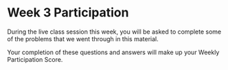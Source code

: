 # Week 3 Participation

During the live class session this week, you will be asked to complete some of
the problems that we went through in this material.

Your completion of these questions and answers will make up your Weekly
Participation Score.
